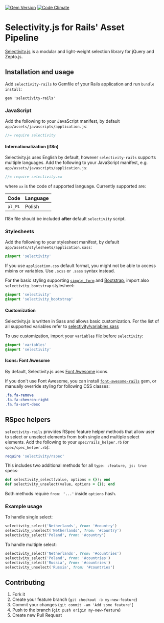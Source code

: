 [![Gem Version](https://badge.fury.io/rb/selectivity-rails.svg)](http://badge.fury.io/rb/selectivity-rails)
[![Code Climate](https://codeclimate.com/github/msx2/selectivity-rails/badges/gpa.svg)](https://codeclimate.com/github/msx2/selectivity-rails)

# Selectivity.js for Rails' Asset Pipeline

[Selectivity.js](https://github.com/arendjr/selectivity) is a modular and light-weight selection library for jQuery and Zepto.js.

## Installation and usage

Add `selectivity-rails` to Gemfile of your Rails application and run `bundle install`:

```
gem 'selectivity-rails'
```

### JavaScript
Add the following to your JavaScript manifest, by default `app/assets/javascripts/application.js`:

```javascript
//= require selectivity
```

#### Internationalization (i18n)
Selectivity.js uses English by default, however `selectivity-rails` supports multiple languages. Add the following to your JavaScript manifest, e.g. `app/assets/javascripts/application.js`:

```javascript
//= require selectivity.xx
```

where `xx` is the code of supported language. Currently supported are:

Code | Language
--- | ---
`pl_PL` | Polish

I18n file should be included **after** default `selectivity` script.

### Stylesheets
Add the following to your stylesheet manifest, by default `app/assets/stylesheets/application.sass`:

```sass
@import 'selectivity'
```

If you use `application.css` default format, you might not be able to access mixins or variables. Use `.scss` or `.sass` syntax instead.

For the basic styling supporting [`simple_form`](https://github.com/plataformatec/simple_form) and [Bootstrap](http://getbootstrap.com), import also `selectivity_bootstrap` stylesheet:

```sass
@import 'selectivity'
@import 'selectivity_bootstrap'
```

#### Customization
Selectivity.js is written in Sass and allows basic customization. For the list of all supported variables refer to [selectivity/variables.sass](https://github.com/msx2/selectivity-rails/blob/master/vendor/assets/stylesheets/selectivity/variables.sass)

To use customization, import your `variables` file before `selectivity`:

```sass
@import 'variables'
@import 'selectivity'
```

#### Icons: Font Awesome
By default, Selectivity.js uses [Font Awesome](http://fortawesome.github.io/Font-Awesome) icons.

If you don't use Font Awesome, you can install [`font-awesome-rails`](https://github.com/bokmann/font-awesome-rails) gem, or manually override styling for following CSS classes:

```sass
.fa.fa-remove
.fa.fa-chevron-right
.fa.fa-sort-desc
```

## RSpec helpers
`selectivity-rails` provides RSpec feature helper methods that allow user to select or unselect elements from both single and multiple select elements. Add the following to your `spec/rails_helper.rb` (or `spec/spec_helper.rb`):

```ruby
require 'selectivity/rspec'
```

This includes two additional methods for all `type: :feature, js: true` specs:

```ruby
def selectivity_select(value, options = {}); end
def selectivity_unselect(value, options = {}); end
```

Both methods require `from: '...'` inside `options` hash.

### Example usage
To handle single select:

```ruby
selectivity_select('Netherlands', from: '#country')
selectivity_unselect('Netherlands', from: '#country')
selectivity_select('Poland', from: '#country')
```

To handle multiple select:

```ruby
selectivity_select('Netherlands', from: '#countries')
selectivity_select('Poland', from: '#countries')
selectivity_select('Russia', from: '#countries')
selectivity_unselect('Russia', from: '#countries')
```

## Contributing

1. Fork it
2. Create your feature branch (`git checkout -b my-new-feature`)
3. Commit your changes (`git commit -am 'Add some feature'`)
4. Push to the branch (`git push origin my-new-feature`)
5. Create new Pull Request
